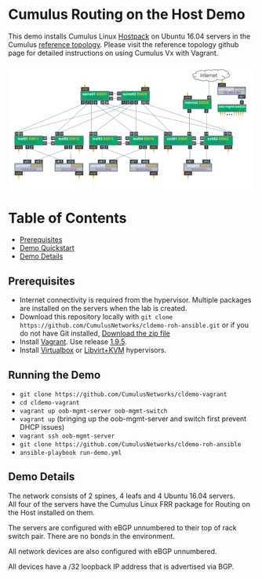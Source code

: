 # Cumulus Routing on the Host Demo

This demo installs Cumulus Linux [Hostpack](https://cumulusnetworks.com/products/host-pack/) on Ubuntu 16.04 servers in the Cumulus [reference topology](https://github.com/cumulusnetworks/cldemo-vagrant). Please visit the reference topology github page for detailed instructions on using Cumulus Vx with Vagrant.


![Cumulus Reference Topology](https://raw.githubusercontent.com/CumulusNetworks/cldemo-vagrant/master/documentation/cldemo_topology.png)


Table of Contents
=================
* [Prerequisites](#prerequisites)
* [Demo Quickstart](#demo-quickstart)
* [Demo Details](#demo-details)


Prerequisites
------------------------
* Internet connectivity is required from the hypervisor. Multiple packages are installed on the servers when the lab is created.
* Download this repository locally with `git clone https://github.com/CumulusNetworks/cldemo-roh-ansible.git` or if you do not have Git installed, [Download the zip file](https://github.com/CumulusNetworks/cldemo-roh-ansible/archive/master.zip)
* Install [Vagrant](https://releases.hashicorp.com/vagrant/). Use release [1.9.5](https://releases.hashicorp.com/vagrant/1.9.5/).
* Install [Virtualbox](https://www.virtualbox.org/wiki/VirtualBox) or [Libvirt+KVM](https://libvirt.org/drvqemu.html) hypervisors.


Running the Demo
------------------------
* `git clone https://github.com/CumulusNetworks/cldemo-vagrant`
* `cd cldemo-vagrant`
* `vagrant up oob-mgmt-server oob-mgmt-switch`
* `vagrant up` (bringing up the oob-mgmt-server and switch first prevent DHCP issues)
* `vagrant ssh oob-mgmt-server`
* `git clone https://github.com/CumulusNetworks/cldemo-roh-ansible`
* `ansible-playbook run-demo.yml`

Demo Details
------------------------
The network consists of 2 spines, 4 leafs and 4 Ubuntu 16.04 servers.  
All four of the servers have the Cumulus Linux FRR package for Routing on the Host installed on them. 

The servers are configured with eBGP unnumbered to their top of rack switch pair. There are no bonds in the environment. 

All network devices are also configured with eBGP unnumbered. 

All devices have a /32 loopback IP address that is advertised via BGP. 
